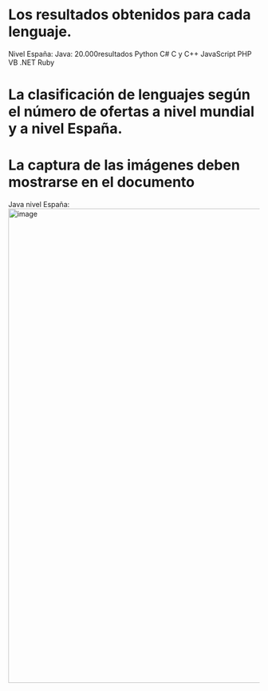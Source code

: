 # Los resultados obtenidos para cada lenguaje.
Nivel España:
Java: 20.000resultados
Python
C#
C y C++
JavaScript
PHP
VB .NET
Ruby

# La clasificación de lenguajes según el número de ofertas a nivel mundial y a nivel España.


# La captura de las imágenes deben mostrarse en el documento
Java nivel España:
<img width="1903" height="949" alt="image" src="https://github.com/user-attachments/assets/a3092ae0-d462-4123-b674-2c15a6de222a" />

